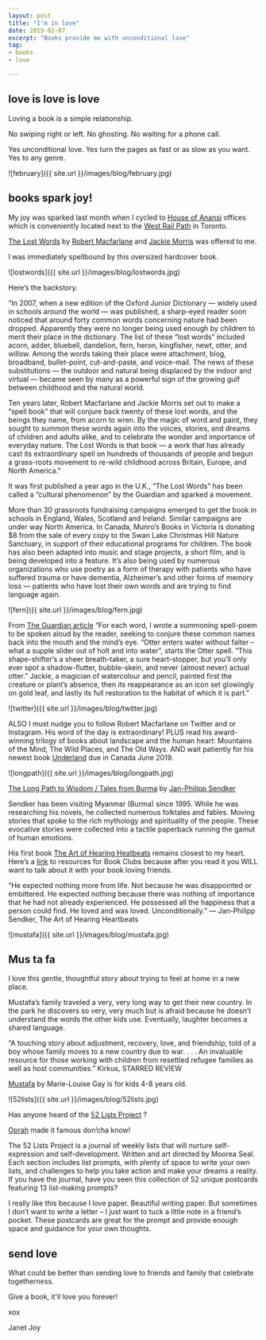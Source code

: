 ```yaml
---
layout: post
title: "I'm in love"
date: 2019-02-07
excerpt: "Books provide me with unconditional love"
tag:
- books
- love

---
```


## love is love is love

Loving a book is a simple relationship.

No swiping right or left. No ghosting. No waiting for a phone call.

Yes unconditional love. Yes turn the pages as fast or as slow as you want. Yes to any genre.

![february]({{ site.url }}/images/blog/february.jpg)

## books spark joy!

My joy was sparked last month when I cycled to [House of Anansi](https://houseofanansi.com/) offices which is conveniently located next to the [West Rail Path](https://www.railpath.ca/) in Toronto. 

[The Lost Words](https://houseofanansi.com/products/the-lost-words) by [Robert Macfarlane](https://www.instagram.com/robgmacfarlane/?hl=en) and [Jackie Morris](http://www.jackiemorris.co.uk/blog/) was offered to me.

I was immediately spellbound by this oversized hardcover book.

![lostwords]({{ site.url }}/images/blog/lostwords.jpg)

Here’s the backstory. 

“In 2007, when a new edition of the Oxford Junior Dictionary — widely used in schools around the world — was published, a sharp-eyed reader soon noticed that around forty common words concerning nature had been dropped. Apparently they were no longer being used enough by children to merit their place in the dictionary. The list of these “lost words” included acorn, adder, bluebell, dandelion, fern, heron, kingfisher, newt, otter, and willow. Among the words taking their place were attachment, blog, broadband, bullet-point, cut-and-paste, and voice-mail. The news of these substitutions — the outdoor and natural being displaced by the indoor and virtual — became seen by many as a powerful sign of the growing gulf between childhood and the natural world.

Ten years later, Robert Macfarlane and Jackie Morris set out to make a “spell book” that will conjure back twenty of these lost words, and the beings they name, from acorn to wren. By the magic of word and paint, they sought to summon these words again into the voices, stories, and dreams of children and adults alike, and to celebrate the wonder and importance of everyday nature. The Lost Words is that book — a work that has already cast its extraordinary spell on hundreds of thousands of people and begun a grass-roots movement to re-wild childhood across Britain, Europe, and North America.”

It was first published a year ago in the U.K., “The Lost Words” has been called a “cultural phenomenon” by the Guardian and sparked a movement.

More than 30 grassroots fundraising campaigns emerged to get the book in schools in England, Wales, Scotland and Ireland. Similar campaigns are under way North America. In Canada, Munro’s Books in Victoria is donating $8 from the sale of every copy to the Swan Lake Christmas Hill Nature Sanctuary, in support of their educational programs for children.
The book has also been adapted into music and stage projects, a short film, and is being developed into a feature. It’s also being used by numerous organizations who use poetry as a form of therapy with patients who have suffered trauma or have dementia, Alzheimer’s and other forms of memory loss — patients who have lost their own words and are trying to find language again.

![fern]({{ site.url }}/images/blog/fern.jpg)

From [The Guardian article](https://www.theguardian.com/music/2019/jan/16/spell-songs-robert-macfarlane-the-lost-words-vanishing-nature-folk-musicians)  “For each word, I wrote a summoning spell-poem to be spoken aloud by the reader, seeking to conjure these common names back into the mouth and the mind’s eye. “Otter enters water without falter – what a supple slider out of holt and into water”, starts the Otter spell. “This shape-shifter’s a sheer breath-taker, a sure heart-stopper, but you’ll only ever spot a shadow-flutter, bubble-skein, and never (almost never) actual otter.” Jackie, a magician of watercolour and pencil, painted first the creature or plant’s absence, then its reappearance as an icon set glowingly on gold leaf, and lastly its full restoration to the habitat of which it is part.”

![twitter]({{ site.url }}/images/blog/twitter.jpg)

ALSO I must nudge you to follow Robert Macfarlane on Twitter and or Instagram. His word of the day is extraordinary! PLUS read his award-winning trilogy of books about landscape and the human heart: Mountains of the Mind, The Wild Places, and The Old Ways. AND wait patiently for his newest book [Underland](https://www.penguinrandomhouse.ca/books/605444/underland-by-robert-macfarlane/9780241143803) due in Canada June 2019.  

![longpath]({{ site.url }}/images/blog/longpath.jpg)

[The Long Path to Wisdom / Tales from Burma](https://www.otherpress.com/books/the-long-path-to-wisdom/) by [Jan-Philipp Sendker](http://artofhearingheartbeats.com/about-jan-philipp-sendker/) 

Sendker has been visiting Myanmar (Burma) since 1995. While he was researching his novels, he collected numerous folktales and fables. Moving stories that spoke to the rich mythology and spirituality of the people. These evocative stories were collected into a tactile paperback running the gamut of human emotions.

His first book [The Art of Hearing Heatbeats](http://artofhearingheartbeats.com/books/) remains closest to my heart. Here’s a [link](http://artofhearingheartbeats.com/book-extras/reader-resources/) to resources for Book Clubs because after you read it you WILL want to talk about it with your book loving friends.

“He expected nothing more from life. Not because he was disappointed or embittered. He expected nothing because there was nothing of importance that he had not already experienced. He possessed all the happiness that a person could find. He loved and was loved. Unconditionally.” 
― Jan-Philipp Sendker, The Art of Hearing Heartbeats

![mustafa]({{ site.url }}/images/blog/mustafa.jpg)

## Mus ta fa

I love this gentle, thoughtful story about trying to feel at home in a new place.

Mustafa’s family traveled a very, very long way to get their new country. In the park he discovers so very, very much but is afraid because he doesn’t understand the words the other kids use. Eventually, laughter becomes a shared language. 

“A touching story about adjustment, recovery, love, and friendship, told of a boy whose family moves to a new country due to war. . . . An invaluable resource for those working with children from resettled refugee families as well as host communities.”
Kirkus, STARRED REVIEW

[Mustafa](https://houseofanansi.com/products/mustafa) by Marie-Louise Gay is for kids 4-8 years old.

![52lists]({{ site.url }}/images/blog/52lists.jpg)

Has anyone heard of the [52 Lists Project](https://www.mooreaseal.com/products/the-52-lists-project-a-year-of-weekly-journaling-inspiration) ?  

[Oprah](http://www.oprah.com/inspiration/52-lists-project) made it famous don’cha know!  

The 52 Lists Project is a journal of weekly lists that will nurture self-expression and self-development. Written and art directed by Moorea Seal. Each section includes list prompts, with plenty of space to write your own lists, and challenges to help you take action and make your dreams a reality. If you have the journal, have you seen this collection of 52 unique postcards featuring 13 list-making prompts?

I really like this because I love paper. Beautiful writing paper. But sometimes I don’t want to write a letter – I just want to tuck a little note in a friend’s pocket. These postcards are great for the prompt and provide enough space and guidance for your own thoughts.

## send love

What could be better than sending love to friends and family that celebrate togetherness.

Give a book, it'll love you forever!

xox

Janet Joy